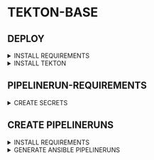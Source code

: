 # TEKTON-BASE

## DEPLOY

<details><summary>INSTALL REQUIREMENTS</summary>

```bash
brew install helmfile tektoncd-cli
#brew install kubectl helm k9s
helmfile init --force
```

</details>

<details><summary>INSTALL TEKTON</summary>

```bash
# export KUBECONFIG=~/.kube/tekton - EXAMPLE PATH
kubectl apply -k https://github.com/stuttgart-things/helm/cicd/crds/tekton?ref=v1.2.1
helmfile apply -f tekton-base.yaml.gotmpl
kubectk create ns tekton-ci
```

</details>

## PIPELINERUN-REQUIREMENTS

<details><summary>CREATE SECRETS</summary>

## CREATE SSH USER-CREDS AS SECRET

```bash
kubectl apply -f - <<EOF
---
apiVersion: v1
kind: Secret
metadata:
  name: ansible-credentials
  namespace: tekton-ci
type: Opaque
stringData:
  ANSIBLE_USER: ""
  ANSIBLE_PASSWORD: ""
EOF
```

## CREATE SSH USER-CREDS AS SECRET

secret must exist, values doesnt matter if you're not using vault.

```bash
kubectl apply -f - <<EOF
---
apiVersion: v1
kind: Secret
metadata:
  name: vault
  namespace: tekton-ci
type: Opaque
stringData:
  VAULT_NAMESPACE: root
  VAULT_ROLE_ID: ""
  VAULT_SECRET_ID: ""
  VAULT_ADDR: ""
EOF
```

</details>

## CREATE PIPELINERUNS

<details><summary>INSTALL REQUIREMENTS</summary>

```bash
brew tap kcl-lang/tap
brew install kcl
brew install go-task/tap/go-task gum kubectl
```

</details>

<details><summary>GENERATE ANSIBLE PIPELINERUNS</summary>

```bash
export TASK_X_REMOTE_TASKFILES=1
task --taskfile https://raw.githubusercontent.com/stuttgart-things/platform-engineering-showcase/refs/heads/main/taskfiles/tekton-runs.yaml create:ansible:pipelinerun
```

</details>
